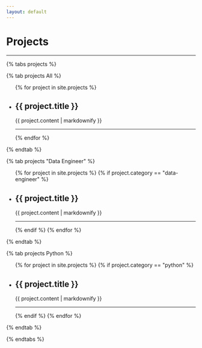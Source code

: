 ```yaml
---
layout: default
---
```


<h1>Projects</h1>

<hr>

{% tabs projects %}

<!-- All projects -->
{% tab projects All %}
<ul id="allProjects">
  {% for project in site.projects %}
    <li data-tags="{{ project.tags | join: ',' }}">
      <h2>{{ project.title }}</h2>
      <p>{{ project.content | markdownify }}</p>
    </li>
    <hr>
  {% endfor %}
</ul>
{% endtab %}

<!-- Data Engineer projects -->
{% tab projects "Data Engineer" %}
<ul id="dataEngineerProjects">
  {% for project in site.projects %}
    {% if project.category == "data-engineer" %}
      <li data-tags="{{ project.tags | join: ',' }}">
        <h2>{{ project.title }}</h2>
        <p>{{ project.content | markdownify }}</p>
      </li>
      <hr>
    {% endif %}
  {% endfor %}
</ul>
{% endtab %}

<!-- Python projects -->
{% tab projects Python %}
<ul id="pythonProjects">
  {% for project in site.projects %}
    {% if project.category == "python" %}
      <li data-tags="{{ project.tags | join: ',' }}">
        <h2>{{ project.title }}</h2>
        <p>{{ project.content | markdownify }}</p>
      </li>
      <hr>
    {% endif %}
  {% endfor %}
</ul>
{% endtab %}

{% endtabs %}

<script>
document.addEventListener("DOMContentLoaded", function () {
  var projects = document.querySelectorAll('[data-tags]');
  var searchInput = document.getElementById('search-bar-multi-select');

  searchInput.addEventListener('input', function() {
    var filter = searchInput.value.toLowerCase();
    projects.forEach(function(project) {
      var tags = project.getAttribute('data-tags').split(',');
      var showProject = tags.some(function(tag) {
        return tag.trim().toLowerCase().includes(filter);
      });
      project.style.display = showProject ? 'block' : 'none';
    });
  });
});
</script>